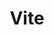 ---
title: 'Vite'
description: 'The importance of Vite'
pubDate: '12 Aug 2023'
heroImage: '/blog-placeholder-3.jpg'
relatedPosts: 
- mpa-vs-spa
- astro
- signals
---